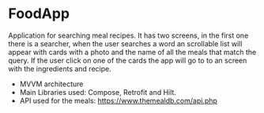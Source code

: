 # FoodApp

Application for searching meal recipes. It has two screens, in the first one there is a searcher, when the user searches a word an scrollable list will appear with cards with a photo and the name of all the meals that match the query. If the user click on one of the cards the app will go to to an screen with the ingredients and recipe.

- MVVM architecture
- Main Libraries used: Compose, Retrofit and Hilt.
- API used for the meals: https://www.themealdb.com/api.php
